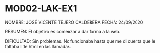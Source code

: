 # MOD02-LAK-EX1
NOMBRE: JOSÉ VICENTE TEJERO CALDERERA FECHA: 24/09/2020

RESUMEN: El objetivo es comenzar a dar forma a la web. 

DIFICULTAD: Sin problemas. No funcionaba hasta que me di cuenta que le faltaba l de html en las llamadas. 
